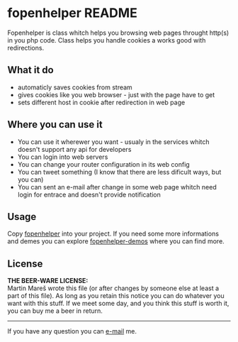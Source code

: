 fopenhelper README
==================

Fopenhelper is class whitch helps you browsing web pages throught http(s) in you php code. Class helps you handle cookies a works good with redirections.

What it do
----------
* automaticly saves cookies from stream
* gives cookies like you web browser - just with the page have to get
* sets different host in cookie after redirection in web page

Where you can use it
--------------------
* You can use it wherewer you want - usualy in the services whitch doesn't support any api for developers
* You can login into web servers
* You can change your router configuration in its web config
* You can tweet something (I know that there are less dificult ways, but you can)
* You can sent an e-mail after change in some web page whitch need login for entrace and doesn't provide notification

Usage
-----
Copy [fopenhelper] into your project. If you need some more informations and demes you can explore [fopenhelper-demos] where you can find more.

License
-------
**THE BEER-WARE LICENSE:**  
Martin Mareš wrote this file (or after changes by someone else at least a part of this file). As long as you retain this notice you can do whatever 
you want with this stuff. If we meet some day, and you think this stuff is worth it, you can buy me a beer in return.

--------------------------------------------------------------------------------
If you have any question you can [e-mail] me.

[fopenhelper]:https://github.com/mmrmartin/fopenhelper/blob/master/fopenhelper.php
[fopenhelper-demos]:https://github.com/mmrmartin/fopenhelper/blob/master/fopenhelper-demos.php
[e-mail]:http://www.google.com/recaptcha/mailhide/d?k=01V4YQ48jtKohjqAGbVLUf3A==&c=9LIVk7jQM2U5wid1mbtY5efVyon0_fyXn40aJJ0-9og=
